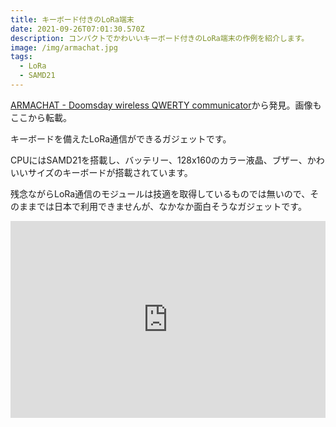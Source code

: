 ```yaml
---
title: キーボード付きのLoRa端末
date: 2021-09-26T07:01:30.570Z
description: コンパクトでかわいいキーボード付きのLoRa端末の作例を紹介します。
image: /img/armachat.jpg
tags:
  - LoRa
  - SAMD21
---
```

[ARMACHAT - Doomsday wireless QWERTY communicator](https://hackaday.io/project/170878-armachat-doomsday-wireless-qwerty-communicator)から発見。画像もここから転載。

キーボードを備えたLoRa通信ができるガジェットです。

CPUにはSAMD21を搭載し、バッテリー、128x160のカラー液晶、ブザー、かわいいサイズのキーボードが搭載されています。

残念ながらLoRa通信のモジュールは技適を取得しているものでは無いので、そのままでは日本で利用できませんが、なかなか面白そうなガジェットです。

<iframe width="100%" height="315" src="https://www.youtube.com/embed/j9qWJNcTHWI" title="YouTube video player" frameborder="0" allow="accelerometer; autoplay; clipboard-write; encrypted-media; gyroscope; picture-in-picture" allowfullscreen></iframe>

